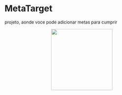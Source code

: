 # MetaTarget


projeto, aonde voce pode adicionar metas para cumprir


<div align="center">
     <img width="200px" src="https://user-images.githubusercontent.com/107718793/211213727-b05668c5-a40c-4602-aca2-b3810778e99b.jpg"/>
</div>
